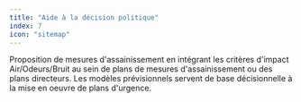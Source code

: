 ```yaml
---
title: "Aide à la décision politique"
index: 7
icon: "sitemap"
---
```


Proposition de mesures d'assainissement en intégrant les critères d'impact Air/Odeurs/Bruit au sein de plans de mesures d'assainissement ou des plans directeurs. Les modèles prévisionnels servent de base décisionnelle à la mise en oeuvre de plans d'urgence.
